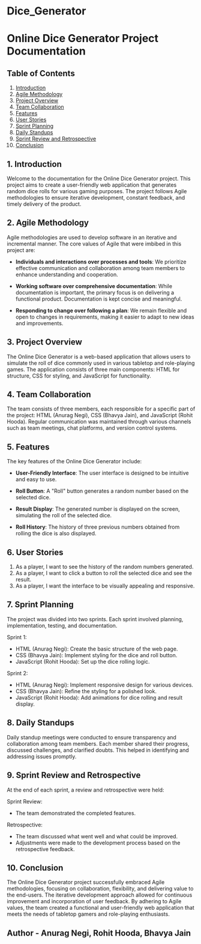 # Dice_Generator
# Online Dice Generator Project Documentation

## Table of Contents

1. [Introduction](#1-introduction)
2. [Agile Methodology](#2-agile-methodology)
3. [Project Overview](#3-project-overview)
4. [Team Collaboration](#4-team-collaboration)
5. [Features](#5-features)
6. [User Stories](#6-user-stories)
7. [Sprint Planning](#7-sprint-planning)
8. [Daily Standups](#8-daily-standups)
9. [Sprint Review and Retrospective](#9-sprint-review-and-retrospective)
10. [Conclusion](#10-conclusion)

## 1. Introduction

Welcome to the documentation for the Online Dice Generator project. This project aims to create a user-friendly web application that generates random dice rolls for various gaming purposes. The project follows Agile methodologies to ensure iterative development, constant feedback, and timely delivery of the product.

## 2. Agile Methodology

Agile methodologies are used to develop software in an iterative and incremental manner. The core values of Agile that were imbibed in this project are:

- **Individuals and interactions over processes and tools**: We prioritize effective communication and collaboration among team members to enhance understanding and cooperation.

- **Working software over comprehensive documentation**: While documentation is important, the primary focus is on delivering a functional product. Documentation is kept concise and meaningful.

- **Responding to change over following a plan**: We remain flexible and open to changes in requirements, making it easier to adapt to new ideas and improvements.

## 3. Project Overview

The Online Dice Generator is a web-based application that allows users to simulate the roll of dice commonly used in various tabletop and role-playing games. The application consists of three main components: HTML for structure, CSS for styling, and JavaScript for functionality.

## 4. Team Collaboration

The team consists of three members, each responsible for a specific part of the project: HTML (Anurag Negi), CSS (Bhavya Jain), and JavaScript (Rohit Hooda). Regular communication was maintained through various channels such as team meetings, chat platforms, and version control systems.

## 5. Features

The key features of the Online Dice Generator include:

- **User-Friendly Interface**: The user interface is designed to be intuitive and easy to use.

- **Roll Button**: A "Roll" button generates a random number based on the selected dice.

- **Result Display**: The generated number is displayed on the screen, simulating the roll of the selected dice.

- **Roll History**: The history of three previous numbers obtained from rolling the dice is also displayed.

## 6. User Stories
1. As a player, I want to see the history of the random numbers generated.
2. As a player, I want to click a button to roll the selected dice and see the result.
3. As a player, I want the interface to be visually appealing and responsive.

## 7. Sprint Planning

The project was divided into two sprints. Each sprint involved planning, implementation, testing, and documentation.

Sprint 1:
- HTML (Anurag Negi): Create the basic structure of the web page.
- CSS (Bhavya Jain): Implement styling for the dice and roll button.
- JavaScript (Rohit Hooda): Set up the dice rolling logic.

Sprint 2:
- HTML (Anurag Negi): Implement responsive design for various devices.
- CSS (Bhavya Jain): Refine the styling for a polished look.
- JavaScript (Rohit Hooda): Add animations for dice rolling and result display.

## 8. Daily Standups

Daily standup meetings were conducted to ensure transparency and collaboration among team members. Each member shared their progress, discussed challenges, and clarified doubts. This helped in identifying and addressing issues promptly.

## 9. Sprint Review and Retrospective

At the end of each sprint, a review and retrospective were held:

Sprint Review:
- The team demonstrated the completed features.

Retrospective:
- The team discussed what went well and what could be improved.
- Adjustments were made to the development process based on the retrospective feedback.

## 10. Conclusion

The Online Dice Generator project successfully embraced Agile methodologies, focusing on collaboration, flexibility, and delivering value to the end-users. The iterative development approach allowed for continuous improvement and incorporation of user feedback. By adhering to Agile values, the team created a functional and user-friendly web application that meets the needs of tabletop gamers and role-playing enthusiasts.

## Author - Anurag Negi, Rohit Hooda, Bhavya Jain
